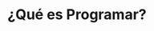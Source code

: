 ---
title: '¿Qué es Programar?'
technology: 'Programación'
description: 'Introducción a la técnica de compilación dinámica Just in Time.'
pubDate: 'Jul 18 2024'
heroImage: '/AI.jpg'
---